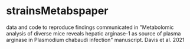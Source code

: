 # strainsMetabspaper
data and code to reproduce findings communicated in "Metabolomic analysis of diverse mice reveals hepatic arginase-1 as source of plasma arginase in Plasmodium chabaudi infection" manuscript. Davis et al. 2021
